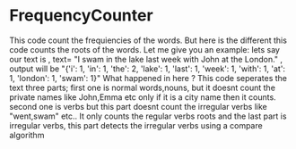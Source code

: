 # FrequencyCounter
This code count the frequiencies of the words. But here is the different this code counts the roots of the words. Let me give you an example:
lets say our text is , text= "I swam in the lake last week with John at the London." , 
output will be "{'i': 1, 'in': 1, 'the': 2, 'lake': 1, 'last': 1, 'week': 1, 'with': 1, 'at': 1, 'london': 1, 'swam': 1}"
What happened in here ?
This code seperates the text three parts;
first one is normal words,nouns, but it doesnt count the private names like John,Emma etc only if it is a city name then it counts.
second one is verbs but this part doesnt count the irregular verbs like "went,swam" etc.. It only counts the regular verbs roots
and the last part is irregular verbs, this part detects the irregular verbs using a compare algorithm
